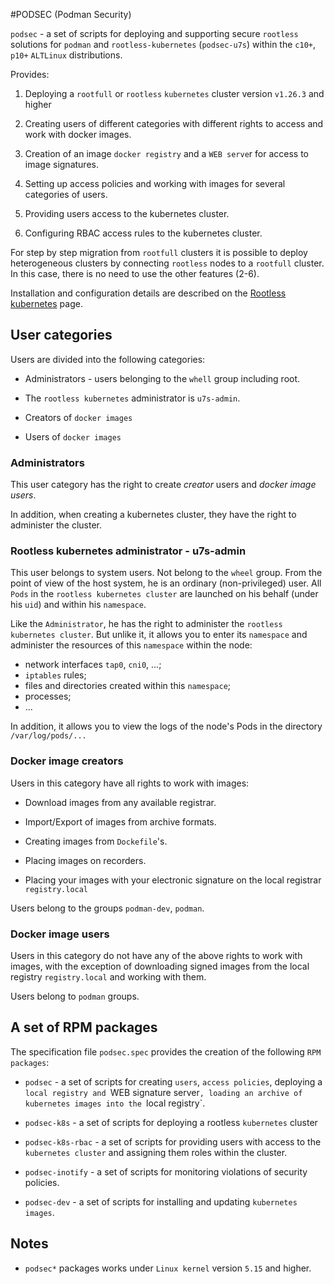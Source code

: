 #PODSEC (Podman Security)

`podsec` - a set of scripts for deploying and supporting secure `rootless` solutions for `podman` and `rootless-kubernetes` (`podsec-u7s`) within the `c10+`, `p10+` `ALTLinux` distributions.


Provides:

1. Deploying a `rootfull` or `rootless` `kubernetes` cluster version `v1.26.3` and higher

2. Creating users of different categories with different rights to access and work with docker images.

3. Creation of an image `docker registry` and a `WEB serve`r for access to image signatures.

4. Setting up access policies and working with images for several categories of users.

5. Providing users access to the kubernetes cluster.

6. Configuring RBAC access rules to the kubernetes cluster.

For step by step migration from `rootfull` clusters it is possible to deploy heterogeneous clusters by connecting `rootless` nodes to a `rootfull` cluster.
In this case, there is no need to use the other features (2-6).

Installation and configuration details are described on the [Rootless kubernetes](https://www.altlinux.org/Rootless_kubernetes) page.

## User categories

Users are divided into the following categories:

- Administrators - users belonging to the `whell` group including root.

- The `rootless kubernetes` administrator is `u7s-admin`.

- Creators of `docker images`

- Users of `docker images`

### Administrators

This user category has the right to create *creator* users and *docker image users*.

In addition, when creating a kubernetes cluster, they have the right to administer the cluster.

### Rootless kubernetes administrator - u7s-admin

This user belongs to system users.
Not belong to the `wheel` group. From the point of view of the host system, he is an ordinary (non-privileged) user.
All `Pods` in the `rootless kubernetes cluster` are launched on his behalf (under his `uid`) and within his `namespace`.

Like the `Administrator`, he has the right to administer the `rootless` `kubernetes cluster`.
But unlike it, it allows you to enter its `namespace` and administer the resources of this `namespace` within the node:
- network interfaces `tap0`, `cni0`, ...;
- `iptables` rules;
- files and directories created within this `namespace`;
- processes;
- ...

In addition, it allows you to view the logs of the node's Pods in the directory `/var/log/pods/...`


### Docker image creators

Users in this category have all rights to work with images:

- Download images from any available registrar.

- Import/Export of images from archive formats.

- Creating images from `Dockefile`'s.

- Placing images on recorders.

- Placing your images with your electronic signature on the local registrar `registry.local`

Users belong to the groups `podman-dev`, `podman`.

### Docker image users

Users in this category do not have any of the above rights to work with images, with the exception of downloading signed images from the local registry `registry.local` and working with them.

Users belong to `podman` groups.

## A set of RPM packages

The specification file `podsec.spec` provides the creation of the following `RPM packages`:

- `podsec` - a set of scripts for creating `users`, `access policies`, deploying a `local registry and `WEB signature server`, loading an archive of kubernetes images into the `local registry`.

- `podsec-k8s` - a set of scripts for deploying a rootless `kubernetes` cluster

- `podsec-k8s-rbac` - a set of scripts for providing users with access to the `kubernetes cluster` and assigning them roles within the cluster.

- `podsec-inotify` - a set of scripts for monitoring violations of security policies.

- `podsec-dev` - a set of scripts for installing and updating `kubernetes images`.



## Notes

- `podsec*` packages works under `Linux kernel` version `5.15` and higher.
